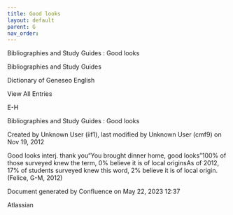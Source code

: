 ```yaml
---
title: Good looks
layout: default
parent: G
nav_order:
---
```


Bibliographies and Study Guides : Good looks

Bibliographies and Study Guides

Dictionary of Geneseo English

View All Entries

E-H

Bibliographies and Study Guides : Good looks

Created by  Unknown User (iif1), last modified by  Unknown User (cmf9) on Nov 19, 2012

Good looks interj. thank you“You brought dinner home, good looks”100% of those surveyed knew the term, 0% believe it is of local originsAs of 2012, 17% of students surveyed knew this word, 2% believe it is of local origin.(Felice, G-M, 2012)

Document generated by Confluence on May 22, 2023 12:37

Atlassian
